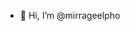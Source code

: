 - 👋 Hi, I’m @mirrageelpho

<!---
mirrageelpho/mirrageelpho is a ✨ special ✨ repository because its `README.md` (this file) appears on your GitHub profile.
You can click the Preview link to take a look at your changes.
--->
